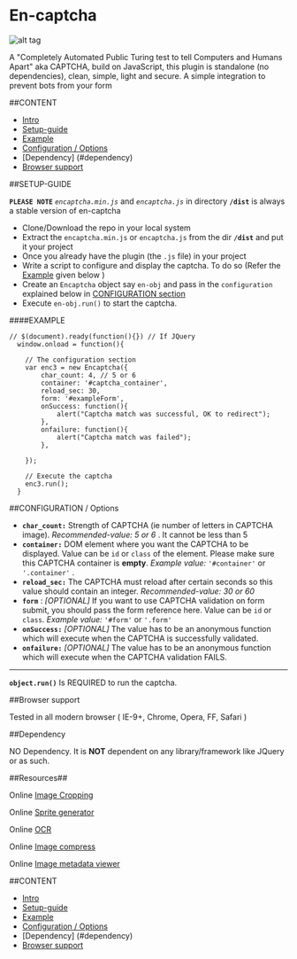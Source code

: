 <a name="intro"></a> 
# En-captcha 
![alt tag](https://github.com/SiddharthaChowdhury/en-captcha/blob/master/Screen-shot.png)

A "Completely Automated Public Turing test to tell Computers and Humans Apart" aka CAPTCHA, build on JavaScript, this plugin is standalone (no dependencies), clean, simple, light and secure. A simple integration to prevent bots from your form


##CONTENT

- [Intro](#intro)
- [Setup-guide](#setup)
- [Example](#example) 
- [Configuration / Options](#CONFIGURATION)
- [Dependency] (#dependency)
- [Browser support](#browser) 


<a name="setup"></a>
##SETUP-GUIDE 

**`PLEASE NOTE`** *`encaptcha.min.js`* and *`encaptcha.js`* in directory **`/dist`** is always a stable version of en-captcha

- Clone/Download the repo in your local system
- Extract the `encaptcha.min.js` or `encaptcha.js` from the dir **`/dist`** and put it your project
- Once you already have the plugin (the `.js` file) in your project
- Write a script to configure and display the captcha. To do so (Refer the  [Example](#example) given below )   
- Create an `Encaptcha` object say `en-obj` and pass in the `configuration` explained below in [CONFIGURATION section](#CONFIGURATION)
- Execute `en-obj.run()` to start the captcha.

<a name="example"></a>
####EXAMPLE 
	
	// $(document).ready(function(){}) // If JQuery
	  window.onload = function(){ 

	  	// The configuration section
		var enc3 = new Encaptcha({
			char_count: 4, // 5 or 6
			container: '#captcha_container',
			reload_sec: 30,
			form: '#exampleForm',
			onSuccess: function(){
				alert("Captcha match was successful, OK to redirect");
			},
			onfailure: function(){
				alert("Captcha match was failed");
			},

		});
		
		// Execute the captcha
		enc3.run();
	  }		

<a name="CONFIGURATION"></a>
##CONFIGURATION / Options 

* **`char_count:`** Strength of CAPTCHA (ie number of letters in CAPTCHA image). *Recommended-value: 5 or 6* . It cannot be less than 5
* **`container:`**  DOM element where you want the CAPTCHA to be displayed. Value can be `id` or `class` of the element. Please make sure this CAPTCHA container is **empty**.  *Example value:* `'#container'` or `'.container'` .  
* **`reload_sec:`** The CAPTCHA must reload after certain seconds so this value should contain an integer. *Recommended-value: 30 or 60*
* **`form`** : *[OPTIONAL]* If you want to use CAPTCHA validation on form submit, you should pass the form reference here. Value can be `id` or `class`. *Example value:* `'#form'` or `'.form'` 
* **`onSuccess:`**  *[OPTIONAL]* The value has to be an anonymous function which will execute when the CAPTCHA is successfully validated.
* **`onfailure:`**  *[OPTIONAL]* The value has to be an anonymous function which will execute when the CAPTCHA validation FAILS.

---------------------------------------------------

**`object.run()`** Is REQUIRED to run the captcha.

<a name="browser"></a>
##Browser support 

Tested in all modern browser ( IE-9+, Chrome, Opera, FF, Safari )

<a name="dependency"></a>
##Dependency

NO Dependency. It is **NOT** dependent on any library/framework like JQuery or as such.

##Resources##

 Online [Image Cropping](http://croppiconline.com/en)

 Online [Sprite generator](https://www.leshylabs.com/apps/sstool)

 Online [OCR](http://www.ocrconvert.com/)

 Online [Image compress](http://optimizilla.com)

 Online [Image metadata viewer](http://regex.info/exif.cgi)
 
##CONTENT

- [Intro](#intro)
- [Setup-guide](#setup)
- [Example](#example) 
- [Configuration / Options](#CONFIGURATION)
- [Dependency] (#dependency)
- [Browser support](#browser) 
